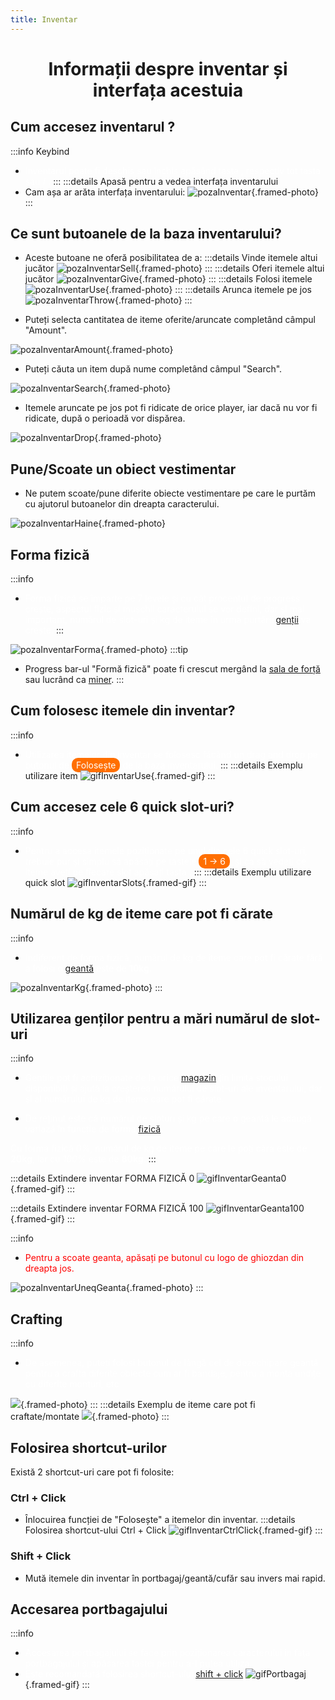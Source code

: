 ```yaml
---
title: Inventar
---
```

<script setup> 
    import KeyIcon from '../.vitepress/components/KeyIcon.vue'
</script>

<!-- https://imgur.com/a/SfMv60W link toate tastele-->
# <span class="title-font"><center>Informații despre inventar și interfața acestuia</center></span>

## <span class="header-font">Cum accesez inventarul ?</span>

:::info Keybind
- <span style="color:white">Inventarul poate fi deschis sau închis apăsând tasta <KeyIcon keyType="i"/> , respectiv tot tasta <KeyIcon keyType="i"/> sau <KeyIcon keyType="esc"/> / <KeyIcon keyType="backspace"/>.</span>
:::
:::details Apasă pentru a vedea interfața inventarului
- Cam așa ar arăta interfața inventarului:
![pozaInventar](https://i.imgur.com/hN0et1X.png){.framed-photo}
:::


## <span class="header-font">Ce sunt butoanele de la baza inventarului?</span>

- Aceste butoane ne oferă posibilitatea de a:
:::details Vinde itemele altui jucător
![pozaInventarSell](https://i.imgur.com/nvEtkxC.png){.framed-photo}
:::
:::details Oferi itemele altui jucător
![pozaInventarGive](https://i.imgur.com/uHwP2Bp.png){.framed-photo}
:::
:::details Folosi itemele
![pozaInventarUse](https://i.imgur.com/dIecVtF.png){.framed-photo}
:::
:::details Arunca itemele pe jos
![pozaInventarThrow](https://i.imgur.com/0MtIXmt.png){.framed-photo}
:::


- Puteți selecta cantitatea de iteme oferite/aruncate completând câmpul "Amount".

![pozaInventarAmount](https://i.imgur.com/cxwUCAS.png){.framed-photo}

- Puteți căuta un item după nume completând câmpul "Search".

![pozaInventarSearch](https://i.imgur.com/M3Sro2A.png){.framed-photo}

- Itemele aruncate pe jos pot fi ridicate de orice player, iar dacă nu vor fi ridicate, după o perioadă vor dispărea.

![pozaInventarDrop](https://i.imgur.com/Xm3NEra.png){.framed-photo}


## <span class="header-font">Pune/Scoate un obiect vestimentar</span>

- Ne putem scoate/pune diferite obiecte vestimentare pe care le purtăm cu ajutorul butoanelor din dreapta caracterului.

![pozaInventarHaine](https://i.imgur.com/5xHwgHl.png){.framed-photo}

## <span class="header-font">Forma fizică</span>
:::info
- <span style="color:white">Forma fizică se împarte pe 7 levele și cu cât procentul de progress crește, aspectul fizic și mușchii caracterului se vor defini, dar și mai important, numărul de slot-uri și kg de iteme în urma purtării [genții](#utilizarea-gentilor-pentru-a-mari-numarul-de-slot-uri) va crește.</span>
:::

![pozaInventarForma](https://i.imgur.com/ZeqEQqA.png){.framed-photo}
:::tip
- Progress bar-ul "Formă fizică" poate fi crescut mergând la [sala de forță](./sala) sau lucrând ca [miner](/jobs/miner).
:::

## <span class="header-font">Cum folosesc itemele din inventar?</span>

:::info
- <span style="color:white">Utilizarea itemelor din inventar se folosesc făcând un drag and drop pe butonul de <span style="padding: 3px 7px; border-radius: 10px; background-color: #ff6f00;">Folosește</span> de la baza inventarului.</span>
:::
:::details Exemplu utilizare item
![gifInventarUse](https://i.imgur.com/dfjtIXh.gif){.framed-gif}
:::

## <span class="header-font">Cum accesez cele 6 quick slot-uri?</span>

:::info
- <span style="color:white">Pentru a accesa itemele poziționate pe unul din cele 6 quick slot-uri, trebuie pur și simplu să apăsați pe tastele <span style="padding: 3px 7px; border-radius: 10px; background-color: #ff6f00;">1 -> 6</span>, și ca să vedeți ce iteme aveți pe fiecare slot apăsați tasta <KeyIcon keyType="tab"/>.</span>
:::
:::details Exemplu utilizare quick slot
![gifInventarSlots](https://i.imgur.com/Tpb5fzy.gif){.framed-gif}
:::

## <span class="header-font">Numărul de kg de iteme care pot fi cărate</span>

:::info
- <span style="color:white">Indiferent de forma fizică, numărul de kg de iteme care pot fi cărate fără a folosi o [geantă](#utilizarea-gentilor-pentru-a-mari-numarul-de-slot-uri) este de **10kg**.</span>

![pozaInventarKg](https://i.imgur.com/FBTN8iR.png){.framed-photo}
:::

## <span class="header-font">Utilizarea genților pentru a mări numărul de slot-uri</span>

:::info
- <span style="color:white"> Gențile pot fi achiziționate de la orice [magazin](/proprietati/magazine) (în limita stocului disponibil) și ajută la creșterea numărului de slot-uri ale inventarului, dar și al numărului de kg de iteme care pot fi cărate. </span>

- <span style="color:white">De reținut este că numărul de sloturi și kg pe care o geantă le adaugă variază în funcție de forma [fizică](#forma-fizica).</span>

<span style="color:white">Cu forma fizică *0%*, numărul de kg de iteme pe care le poți căra este de **20kg**, iar cu *100%* este de **80kg**.</span>
:::

:::details Extindere inventar FORMA FIZICĂ 0
![gifInventarGeanta0](https://i.imgur.com/wslJsgp.gif){.framed-gif}
:::

:::details Extindere inventar FORMA FIZICĂ 100
![gifInventarGeanta100](https://i.imgur.com/Ry1xAWY.gif){.framed-gif}
:::

:::info
- <span style="color:red">Pentru a scoate geanta, apăsați pe butonul cu logo de ghiozdan din dreapta jos.</span>

![pozaInventarUneqGeanta](https://i.imgur.com/vGZ9Ont.png){.framed-photo}
:::

## <span class="header-font">Crafting</span>

:::info
- <span style="color:white">De asemenea, puteți folosi butonul de lângă cel de dezechipare geantă pentru a crafta diferite obiecte cum ar fi bandaje, pentru a monta undițe cu diferite monturi, etc</span>

![](https://i.imgur.com/Pn6EhWx.png){.framed-photo}
:::
:::details Exemplu de iteme care pot fi craftate/montate
![](https://i.imgur.com/i2OGjD2.png){.framed-photo}
:::

## <span class="header-font">Folosirea shortcut-urilor</span>

Există 2 shortcut-uri care pot fi folosite:

### <span class="title-font">Ctrl + Click</span>
- Înlocuirea funcției de "Folosește" a itemelor din inventar.
:::details Folosirea shortcut-ului Ctrl + Click
![gifInventarCtrlClick](https://i.imgur.com/SdtR0Ft.gif){.framed-gif}
:::

### <span class="title-font">Shift + Click</span>
- Mută itemele din inventar în portbagaj/geantă/cufăr sau invers mai rapid.

## <span class="header-font">Accesarea portbagajului</span>

:::info
- <span style="color:white">Accesarea portbagajului se face prin poziționarea caracterului în fața portbagajului și apăsarea tastei <KeyIcon keyType="i"/> pentru a-l putea utiliza.</span>
- <span style="color:white">Este recomandată folosirea shortcut-ului <span style="color:red">[shift + click](#shift-click)</span></span>
![gifPortbagaj](https://i.imgur.com/gjhDkxg.gif){.framed-gif}
:::